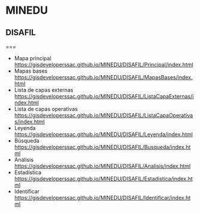 # MINEDU

## DISAFIL
===

* Mapa principal
https://gisdeveloperssac.github.io/MINEDU/DISAFIL/Principal/index.html
* Mapas bases
https://gisdeveloperssac.github.io/MINEDU/DISAFIL/MapasBases/index.html
* Lista de capas externas
https://gisdeveloperssac.github.io/MINEDU/DISAFIL/ListaCapaExternas/index.html
* Lista de capas operativas
https://gisdeveloperssac.github.io/MINEDU/DISAFIL/ListaCapaOperativas/index.html
* Leyenda
https://gisdeveloperssac.github.io/MINEDU/DISAFIL/Leyenda/index.html
* Búsqueda
https://gisdeveloperssac.github.io/MINEDU/DISAFIL/Busqueda/index.html
* Análisis
https://gisdeveloperssac.github.io/MINEDU/DISAFIL/Analisis/index.html
* Estadística
https://gisdeveloperssac.github.io/MINEDU/DISAFIL/Estadistica/index.html
* Identificar
https://gisdeveloperssac.github.io/MINEDU/DISAFIL/Identificar/index.html
